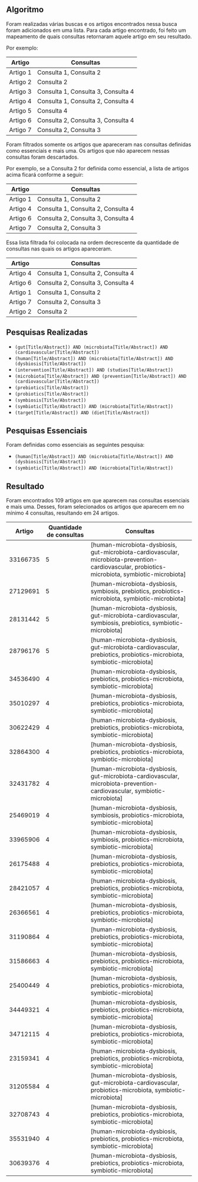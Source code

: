 ## Algoritmo

Foram realizadas várias buscas e os artigos encontrados nessa busca foram adicionados em uma lista.
Para cada artigo encontrado, foi feito um mapeamento de quais consultas retornaram aquele
artigo em seu resultado.

Por exemplo:

| Artigo   | Consultas                          |
|----------|------------------------------------|
| Artigo 1 | Consulta 1, Consulta 2             |
| Artigo 2 | Consulta 2                         |
| Artigo 3 | Consulta 1, Consulta 3, Consulta 4 |
| Artigo 4 | Consulta 1, Consulta 2, Consulta 4 |
| Artigo 5 | Consulta 4                         |
| Artigo 6 | Consulta 2, Consulta 3, Consulta 4 |
| Artigo 7 | Consulta 2, Consulta 3             |

Foram filtrados somente os artigos que apareceram nas consultas definidas como essenciais e mais uma. 
Os artigos que não aparecem nessas consultas foram descartados.

Por exemplo, se a Consulta 2 for definida como essencial, a lista de artigos acima ficará conforme a seguir:

| Artigo   | Consultas                          |
|----------|------------------------------------|
| Artigo 1 | Consulta 1, Consulta 2             |
| Artigo 4 | Consulta 1, Consulta 2, Consulta 4 |
| Artigo 6 | Consulta 2, Consulta 3, Consulta 4 |
| Artigo 7 | Consulta 2, Consulta 3             |

Essa lista filtrada foi colocada na ordem decrescente da quantidade de consultas nas quais os artigos apareceram.

| Artigo   | Consultas                          |
|----------|------------------------------------|
| Artigo 4 | Consulta 1, Consulta 2, Consulta 4 |
| Artigo 6 | Consulta 2, Consulta 3, Consulta 4 |
| Artigo 1 | Consulta 1, Consulta 2             |
| Artigo 7 | Consulta 2, Consulta 3             |
| Artigo 2 | Consulta 2                         |

## Pesquisas Realizadas

* `(gut[Title/Abstract]) AND (microbiota[Title/Abstract]) AND (cardiovascular[Title/Abstract])`
* `(human[Title/Abstract]) AND (microbiota[Title/Abstract]) AND (dysbiosis[Title/Abstract])`
* `(intervention[Title/Abstract]) AND (studies[Title/Abstract])`
* `(microbiota[Title/Abstract]) AND (prevention[Title/Abstract]) AND (cardiovascular[Title/Abstract])`
* `(prebiotics[Title/Abstract])`
* `(probiotics[Title/Abstract])`
* `(symbiosis[Title/Abstract])`
* `(symbiotic[Title/Abstract]) AND (microbiota[Title/Abstract])`
* `(target[Title/Abstract]) AND (diet[Title/Abstract])`

## Pesquisas Essenciais

Foram definidas como essenciais as seguintes pesquisa: 
* `(human[Title/Abstract]) AND (microbiota[Title/Abstract]) AND (dysbiosis[Title/Abstract])`
* `(symbiotic[Title/Abstract]) AND (microbiota[Title/Abstract])`

## Resultado

Foram encontrados 109 artigos em que aparecem nas consultas essenciais e mais uma. Desses, foram selecionados
os artigos que aparecem em no mínimo 4 consultas, resultando em 24 artigos.

| Artigo   | Quantidade de consultas | Consultas |
| -------- | ----------------------- | --------- |
| 33166735 |                       5 | [human-microbiota-dysbiosis, gut-microbiota-cardiovascular, microbiota-prevention-cardiovascular, probiotics-microbiota, symbiotic-microbiota] |
| 27129691 |                       5 | [human-microbiota-dysbiosis, symbiosis, prebiotics, probiotics-microbiota, symbiotic-microbiota] |
| 28131442 |                       5 | [human-microbiota-dysbiosis, gut-microbiota-cardiovascular, symbiosis, prebiotics, symbiotic-microbiota] |
| 28796176 |                       5 | [human-microbiota-dysbiosis, gut-microbiota-cardiovascular, prebiotics, probiotics-microbiota, symbiotic-microbiota] |
| 34536490 |                       4 | [human-microbiota-dysbiosis, prebiotics, probiotics-microbiota, symbiotic-microbiota] |
| 35010297 |                       4 | [human-microbiota-dysbiosis, prebiotics, probiotics-microbiota, symbiotic-microbiota] |
| 30622429 |                       4 | [human-microbiota-dysbiosis, prebiotics, probiotics-microbiota, symbiotic-microbiota] |
| 32864300 |                       4 | [human-microbiota-dysbiosis, prebiotics, probiotics-microbiota, symbiotic-microbiota] |
| 32431782 |                       4 | [human-microbiota-dysbiosis, gut-microbiota-cardiovascular, microbiota-prevention-cardiovascular, symbiotic-microbiota] |
| 25469019 |                       4 | [human-microbiota-dysbiosis, symbiosis, probiotics-microbiota, symbiotic-microbiota] |
| 33965906 |                       4 | [human-microbiota-dysbiosis, symbiosis, probiotics-microbiota, symbiotic-microbiota] |
| 26175488 |                       4 | [human-microbiota-dysbiosis, prebiotics, probiotics-microbiota, symbiotic-microbiota] |
| 28421057 |                       4 | [human-microbiota-dysbiosis, prebiotics, probiotics-microbiota, symbiotic-microbiota] |
| 26366561 |                       4 | [human-microbiota-dysbiosis, prebiotics, probiotics-microbiota, symbiotic-microbiota] |
| 31190864 |                       4 | [human-microbiota-dysbiosis, prebiotics, probiotics-microbiota, symbiotic-microbiota] |
| 31586663 |                       4 | [human-microbiota-dysbiosis, prebiotics, probiotics-microbiota, symbiotic-microbiota] |
| 25400449 |                       4 | [human-microbiota-dysbiosis, prebiotics, probiotics-microbiota, symbiotic-microbiota] |
| 34449321 |                       4 | [human-microbiota-dysbiosis, prebiotics, probiotics-microbiota, symbiotic-microbiota] |
| 34712115 |                       4 | [human-microbiota-dysbiosis, prebiotics, probiotics-microbiota, symbiotic-microbiota] |
| 23159341 |                       4 | [human-microbiota-dysbiosis, prebiotics, probiotics-microbiota, symbiotic-microbiota] |
| 31205584 |                       4 | [human-microbiota-dysbiosis, gut-microbiota-cardiovascular, probiotics-microbiota, symbiotic-microbiota] |
| 32708743 |                       4 | [human-microbiota-dysbiosis, prebiotics, probiotics-microbiota, symbiotic-microbiota] |
| 35531940 |                       4 | [human-microbiota-dysbiosis, prebiotics, probiotics-microbiota, symbiotic-microbiota] |
| 30639376 |                       4 | [human-microbiota-dysbiosis, prebiotics, probiotics-microbiota, symbiotic-microbiota] |